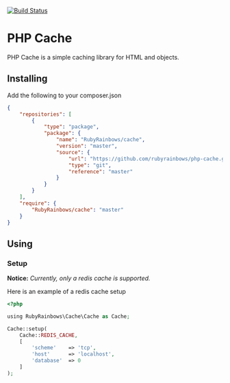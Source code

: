 [![Build Status](https://travis-ci.org/rubyrainbows/php-cache.png?branch=master)](https://travis-ci.org/rubyrainbows/php-cache)

# PHP Cache

PHP Cache is a simple caching library for HTML and objects.

## Installing

Add the following to your composer.json

```json
{
    "repositories": [
        {
            "type": "package",
            "package": {
                "name": "RubyRainbows/cache",
                "version": "master",
                "source": {
                    "url": "https://github.com/rubyrainbows/php-cache.git",
                    "type": "git",
                    "reference": "master"
                }
            }
        }
    ],
    "require": {
        "RubyRainbows/cache": "master"
    }
}
```

## Using

### Setup

**Notice:** *Currently, only a redis cache is supported.*

Here is an example of a redis cache setup

```php
<?php

using RubyRainbows\Cache\Cache as Cache;

Cache::setup(
    Cache::REDIS_CACHE,
    [
        'scheme'    => 'tcp',
        'host'      => 'localhost',
        'database'  => 0
    ]
);
```
